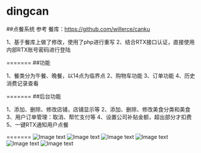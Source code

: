 dingcan
=======

##点餐系统
参考 餐库：https://github.com/willerce/canku


1、基于餐库上做了修改，使用了php进行重写
2、结合RTX接口认证，直接使用内部RTX账号密码进行登陆


=======
##功能

1、餐类分为午餐、晚餐，以14点为临界点
2、购物车功能
3、订单功能
4、历史消费记录查看


=======
##后台功能

1、添加、删除、修改店铺，店铺显示等
2、添加、删除、修改美食分类和美食
3、用户订单管理：取消、帮忙支付等
4、设置公司补贴金额，超出部分才扣费
5、一键RTX通知用户点餐


=======
![Image text](https://github.com/togetway/dingcan/tree/master/demo_img/food.png)
![Image text](https://github.com/togetway/dingcan/tree/master/demo_img/order.png)
![Image text](https://github.com/togetway/dingcan/tree/master/demo_img/admin_shop.png)
![Image text](https://github.com/togetway/dingcan/tree/master/demo_img/admin_chongzhi.png)
![Image text](https://github.com/togetway/dingcan/tree/master/demo_img/admin_chongzhi.png)
![Image text](https://github.com/togetway/dingcan/tree/master/demo_img/shop_del.png)